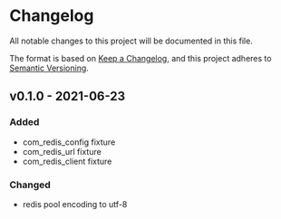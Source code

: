 # Changelog

All notable changes to this project will be documented in this file.

The format is based on [Keep a Changelog](https://keepachangelog.com/en/1.0.0/),
and this project adheres to [Semantic Versioning](https://semver.org/spec/v2.0.0.html).

## v0.1.0 - 2021-06-23
    
### Added
- com_redis_config fixture
- com_redis_url fixture
- com_redis_client fixture

### Changed
- redis pool encoding to utf-8
